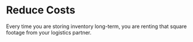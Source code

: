 # Reduce Costs

Every time you are storing inventory long-term, you are renting that square footage from your logistics partner.